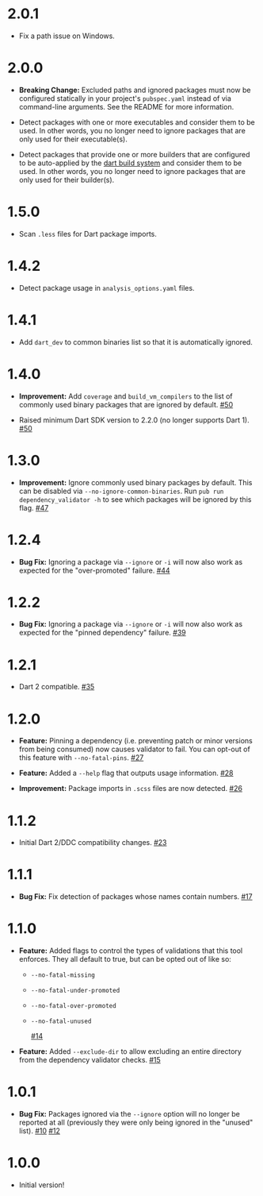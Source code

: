# 2.0.1

- Fix a path issue on Windows.

# 2.0.0

- **Breaking Change:** Excluded paths and ignored packages must now be
configured statically in your project's `pubspec.yaml` instead of via
command-line arguments. See the README for more information.

- Detect packages with one or more executables and consider them to be used.
In other words, you no longer need to ignore packages that are only used for
their executable(s).

- Detect packages that provide one or more builders that are configured to be
auto-applied by the [dart build system][dart-build] and consider them to be
used. In other words, you no longer need to ignore packages that are only used
for their builder(s).

[dart-build]: https://github.com/dart-lang/build

# 1.5.0

- Scan `.less` files for Dart package imports.

# 1.4.2

- Detect package usage in `analysis_options.yaml` files.

# 1.4.1

- Add `dart_dev` to common binaries list so that it is automatically ignored.

# 1.4.0

- **Improvement:** Add `coverage` and `build_vm_compilers` to the list of
  commonly used binary packages that are ignored by default. [#50][#50]

- Raised minimum Dart SDK version to 2.2.0 (no longer supports Dart 1). [#50][#50]

[#50]: https://github.com/Workiva/dependency_validator/pull/50

# 1.3.0

- **Improvement:** Ignore commonly used binary packages by default. This can be
  disabled via `--no-ignore-common-binaries`.
  Run `pub run dependency_validator -h` to see which packages will be ignored by
  this flag. [#47][#47]

[#47]: https://github.com/Workiva/dependency_validator/pull/47

# 1.2.4

- **Bug Fix:** Ignoring a package via `--ignore` or `-i` will now also work as
  expected for the "over-promoted" failure. [#44][#44]

[#44]: https://github.com/Workiva/dependency_validator/pull/44

# 1.2.2

- **Bug Fix:** Ignoring a package via `--ignore` or `-i` will now also
  work as expected for the "pinned dependency" failure. [#39][#39]

[#39]: https://github.com/Workiva/dependency_validator/pull/39

# 1.2.1

- Dart 2 compatible. [#35][#35]

[#35]: https://github.com/Workiva/dependency_validator/pull/35

# 1.2.0

- **Feature:** Pinning a dependency (i.e. preventing patch or minor versions
  from being consumed) now causes validator to fail. You can opt-out of this
  feature with `--no-fatal-pins`. [#27][#27]

- **Feature:** Added a `--help` flag that outputs usage information. [#28][#28]

- **Improvement:** Package imports in `.scss` files are now detected.
  [#26][#26]

[#28]: https://github.com/Workiva/dependency_validator/pull/28
[#27]: https://github.com/Workiva/dependency_validator/pull/27
[#26]: https://github.com/Workiva/dependency_validator/pull/26

# 1.1.2

- Initial Dart 2/DDC compatibility changes. [#23][#23]

[#23]: https://github.com/Workiva/dependency_validator/pull/23

# 1.1.1

- **Bug Fix:** Fix detection of packages whose names contain numbers. [#17][#17]

[#17]: https://github.com/Workiva/dependency_validator/pull/17

# 1.1.0

- **Feature:** Added flags to control the types of validations that this tool
  enforces. They all default to true, but can be opted out of like so:

  - `--no-fatal-missing`
  - `--no-fatal-under-promoted`
  - `--no-fatal-over-promoted`
  - `--no-fatal-unused`

    [#14][#14]

- **Feature:** Added `--exclude-dir` to allow excluding an entire directory from
  the dependency validator checks. [#15][#15]

[#15]: https://github.com/Workiva/dependency_validator/pull/15
[#14]: https://github.com/Workiva/dependency_validator/pull/14

# 1.0.1

- **Bug Fix:** Packages ignored via the `--ignore` option will no longer be
  reported at all (previously they were only being ignored in the "unused"
  list). [#10][#10] [#12][#12]

[#12]: https://github.com/Workiva/dependency_validator/pull/12
[#10]: https://github.com/Workiva/dependency_validator/pull/10

# 1.0.0

- Initial version!
